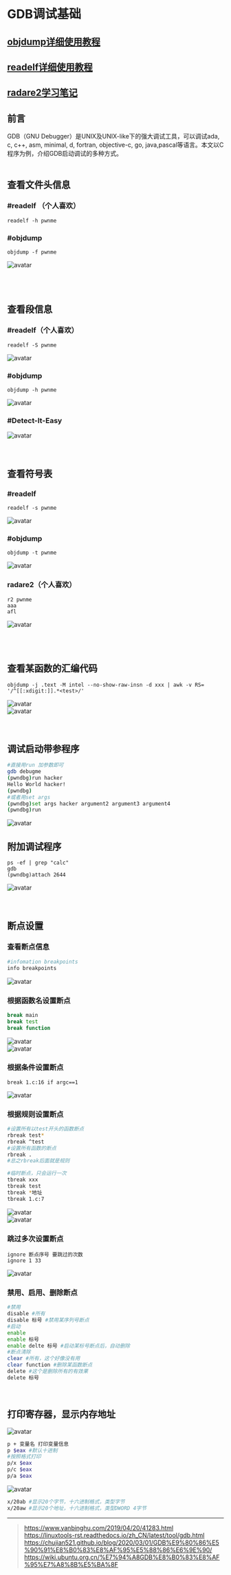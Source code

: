 # GDB调试基础  
## [objdump详细使用教程](./objdump/readme.md)  
## [readelf详细使用教程](./readelf/readme.md)  
## [radare2学习笔记](./radare2/readme.md)  
## 前言
GDB（GNU Debugger）是UNIX及UNIX-like下的强大调试工具，可以调试ada, c, c++, asm, minimal, d, fortran, objective-c, go, java,pascal等语言。本文以C程序为例，介绍GDB启动调试的多种方式。
<br/>
<br/>

## 查看文件头信息
### #readelf （个人喜欢）
```
readelf -h pwnme
```
### #objdump
```
objdump -f pwnme
```
![avatar](.assets/1.png)  

<br/>
<br/>

## 查看段信息

### #readelf（个人喜欢）
```
readelf -S pwnme
```
![avatar](.assets/2.png)  
### #objdump
```
objdump -h pwnme
```
![avatar](.assets/3.png)  
### #Detect-It-Easy
![avatar](.assets/4.png)  
<br/>
<br/>

## 查看符号表

### #readelf
```
readelf -s pwnme
```
![avatar](.assets/5.png)  
### #objdump
```
objdump -t pwnme
```
![avatar](.assets/6.png)  

### radare2（个人喜欢）
```
r2 pwnme
aaa
afl
```
![avatar](.assets/7.png)  

<br/>
<br/>

## 查看某函数的汇编代码
```
objdump -j .text -M intel --no-show-raw-insn -d xxx | awk -v RS= '/^[[:xdigit:]].*<test>/'
```
![avatar](.assets/8.png)  
![avatar](.assets/9.png)  
<br/>
<br/>

## 调试启动带参程序
```bash
#直接用run 加参数即可
gdb debugme
(pwndbg)run hacker
Hello World hacker!
(pwndbg)
#或者用set args
(pwndbg)set args hacker argument2 argument3 argument4
(pwndbg)run
```
![avatar](.assets/10.png)  
  
## 附加调试程序
```
ps -ef | grep "calc"
gdb
(pwndbg)attach 2644
```
![avatar](.assets/11.png)  
<br/>
<br/>

## 断点设置
### 查看断点信息
```bash
#infomation breakpoints
info breakpoints
```
![avatar](.assets/12.png)  
  
### 根据函数名设置断点
```bash
break main
break test
break function
```
![avatar](.assets/13.png)  
![avatar](.assets/14.png)  
### 根据条件设置断点
```
break 1.c:16 if argc==1
```
![avatar](.assets/15.png)  
  
### 根据规则设置断点
```bash
#设置所有以test开头的函数断点
rbreak test* 
rbreak ^test
#设置所有函数的断点
rbreak .
#总之rbreak后面就是规则

#临时断点，只会运行一次
tbreak xxx
tbreak test
tbreak *地址
tbreak 1.c:7
```
![avatar](.assets/16.png)  
![avatar](.assets/17.png)  

### 跳过多次设置断点
```
ignore 断点序号 要跳过的次数
ignore 1 33
```
![avatar](.assets/18.png)  

### 禁用、启用、删除断点
```bash
#禁用
disable #所有
disable 标号 #禁用某序列号断点
#启动
enable 
enable 标号
enable delte 标号 #启动某标号断点后，自动删除
#断点清除
clear #所有，这个好像没有用
clear function #删除某函数断点
delete #这个是删除所有的有效果
delete 标号
```
<br/>

## 打印寄存器，显示内存地址
![avatar](.assets/19.png)  
```bash
p + 变量名 打印变量信息
p $eax #默认十进制
#按照格式打印
p/x $eax
p/c $eax
p/a $eax
```
![avatar](.assets/20.png)  
```bash
x/20ab #显示20个字节，十六进制格式，类型字节
x/20aw #显示20个地址，十六进制格式，类型DWORD 4字节
```


---
> https://www.yanbinghu.com/2019/04/20/41283.html  
> https://linuxtools-rst.readthedocs.io/zh_CN/latest/tool/gdb.html  
> https://chujian521.github.io/blog/2020/03/01/GDB%E9%80%86%E5%90%91%E8%B0%83%E8%AF%95%E5%88%86%E6%9E%90/  
> https://wiki.ubuntu.org.cn/%E7%94%A8GDB%E8%B0%83%E8%AF%95%E7%A8%8B%E5%BA%8F  
